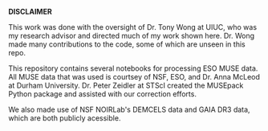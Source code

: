**DISCLAIMER**

This work was done with the oversight of Dr. Tony Wong at UIUC, who was my research advisor and directed much of my work shown here. Dr. Wong made many contributions to the code, some of which are unseen in this repo. 

This repository contains several notebooks for processing ESO MUSE data. All MUSE data that was used is courtsey of NSF, ESO, and Dr. Anna McLeod at Durham University. Dr. Peter Zeidler at STScI created the MUSEpack Python package and assisted with our correction efforts.

We also made use of NSF NOIRLab's DEMCELS data and GAIA DR3 data, which are both publicly acessible.